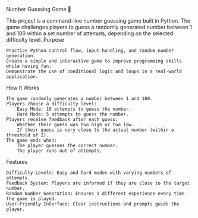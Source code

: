 Number Guessing Game 🎲

This project is a command-line number guessing game built in Python. The game challenges players to guess a randomly generated number between 1 and 100 within a set number of attempts, depending on the selected difficulty level.
Purpose

    Practice Python control flow, input handling, and random number generation.
    Create a simple and interactive game to improve programming skills while having fun.
    Demonstrate the use of conditional logic and loops in a real-world application.

How It Works

    The game randomly generates a number between 1 and 100.
    Players choose a difficulty level:
        Easy Mode: 10 attempts to guess the number.
        Hard Mode: 5 attempts to guess the number.
    Players receive feedback after each guess:
        Whether their guess was too high or too low.
        If their guess is very close to the actual number (within a threshold of 2).
    The game ends when:
        The player guesses the correct number.
        The player runs out of attempts.

Features

    Difficulty Levels: Easy and hard modes with varying numbers of attempts.
    Feedback System: Players are informed if they are close to the target number.
    Random Number Generation: Ensures a different experience every time the game is played.
    User-Friendly Interface: Clear instructions and prompts guide the player.
